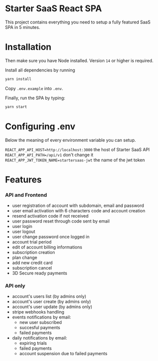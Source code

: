 # Starter SaaS React SPA

This project contains everything you need to setup a fully featured SaaS SPA in 5 minutes.
# Installation
Then make sure you have Node installed. Version `14` or higher is required.

Install all dependencies by running 

```bash
yarn install
```
 
Copy `.env.example` into `.env`.

Finally, run the SPA by typing:

```bash
yarn start
```

# Configuring .env

Below the meaning of every environment variable you can setup.


`REACT_APP_API_HOST=http://localhost:3000` the host of Starter SaaS API
`REACT_APP_API_PATH=/api/v1` don't change it
`REACT_APP_JWT_TOKEN_NAME=startersaas-jwt` the name of the jwt token

# Features

### API and Frontend

* user registration of account with subdomain, email and password
* user email activation with 6 characters code and account creation
* resend activation code if not received
* user password reset through code sent by email
* user login
* user logout
* user change password once logged in
* account trial period
* edit of account billing informations
* subscription creation
* plan change
* add new credit card
* subscription cancel
* 3D Secure ready payments

### API only

* account's users list (by admins only)
* account's user create (by admins only)
* account's user update (by admins only)
* stripe webhooks handling
* events notifications by email:
  - new user subscribed
  - succesful payments
  - failed payments
* daily notifications by email:
  - expiring trials
  - failed payments
  - account suspension due to failed payments

